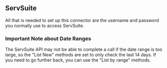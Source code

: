 
## ServSuite ##

All that is needed to set up this connector are the username and password you normally use to access ServSuite.

### Important Note about Date Ranges ###

The ServSuite API may not be able to complete a call if the date range is too large, so the "List New" methods are set to only check the last 14 days.  If you need to go further back, you can use the "List by range" methods.
